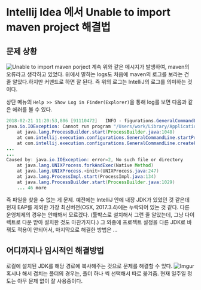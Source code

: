 # Intellij Idea 에서 Unable to import maven project 해결법
## 문제 상황
![Unable to import maven porject](https://i.imgur.com/5Hn516K.png)
계속 위와 같은 메시지가 발생하여, maven의 오류라고 생각하고 있었다. 위에서 말하는 logs도 처음에 maven의 로그를 보라는 건 줄 알았다.하지만 커맨드로 하면 잘 된다. 즉 위의 로그는 IntelliJ의 로그를 의미하는 것이다.

상단 메뉴의 `Help >> Show Log in Finder(Explorer)`을 통해 log를 보면 다음과 같은 에러를 볼 수 있다.
```java
2018-02-21 11:20:53,806 [91110472]   INFO - figurations.GeneralCommandLine - Cannot run program "/Users/work/Library/Application Support/JetBrains/Toolbox/apps/IDEA-U/ch-0/173.4548.28/IntelliJ IDEA.app/Contents/jdk/Contents/Home/bin/java" (in directory "/Users/work/Library/Application Support/JetBrains/Toolbox/apps/IDEA-U/ch-0/173.4548.28/IntelliJ IDEA.app/Contents/bin"): error=2, No such file or directory 
java.io.IOException: Cannot run program "/Users/work/Library/Application Support/JetBrains/Toolbox/apps/IDEA-U/ch-0/173.4548.28/IntelliJ IDEA.app/Contents/jdk/Contents/Home/bin/java" (in directory "/Users/work/Library/Application Support/JetBrains/Toolbox/apps/IDEA-U/ch-0/173.4548.28/IntelliJ IDEA.app/Contents/bin"): error=2, No such file or directory
	at java.lang.ProcessBuilder.start(ProcessBuilder.java:1048)
	at com.intellij.execution.configurations.GeneralCommandLine.startProcess(GeneralCommandLine.java:415)
	at com.intellij.execution.configurations.GeneralCommandLine.createProcess(GeneralCommandLine.java:382)
...
...
Caused by: java.io.IOException: error=2, No such file or directory
	at java.lang.UNIXProcess.forkAndExec(Native Method)
	at java.lang.UNIXProcess.<init>(UNIXProcess.java:247)
	at java.lang.ProcessImpl.start(ProcessImpl.java:134)
	at java.lang.ProcessBuilder.start(ProcessBuilder.java:1029)
	... 46 more

```
즉 파일을 찾을 수 없는 게 문제. 예전에는 IntelliJ 안에 내장 JDK가 있었던 것 같은데 현재 EAP를 제외한 가장 최신버전(OSX, 2017.3.4)에는 누락되어 있는 것 같다. 다른 운영체제의 경우는 안해봐서 모르겠다. (툴박스로 설치해서 그런 줄 알았는데, 그냥 다이렉트로 다운 받아 설치한 것도 마찬가지다.) 그 와중에 프로젝트 설정을 다른 JDK로 바꿔도 적용이 안되어서, 마지막으로 해결한 방법은 ...

## 어디까지나 임시적인 해결방법
로컬에 설치된 JDK를 해당 경로에 복사해주는 것으로 문제를 해결할 수 있다.
![Imgur](https://i.imgur.com/91qDNcA.png)
혹시나 해서 겹치는 폴더의 경우는, 폴더 하나 씩 선택해서 따로 옮겨줌. 현재 일주일 정도는 아무 문제 없이 잘 사용중이다.
